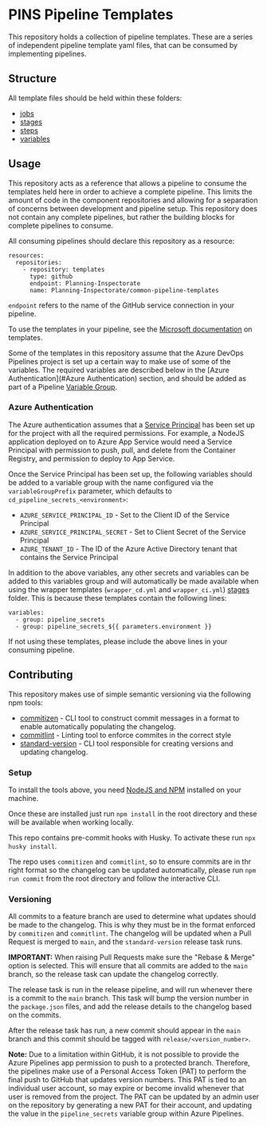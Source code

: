 # PINS Pipeline Templates

This repository holds a collection of pipeline templates. These are a series of independent pipeline template yaml files, that can be consumed by implementing pipelines.

## Structure

All template files should be held within these folders:

- [jobs](jobs)
- [stages](stages)
- [steps](steps)
- [variables](variables)

## Usage

This repository acts as a reference that allows a pipeline to consume the templates held here in order to achieve a complete pipeline. This limits the amount of code in the component repositories and allowing for a separation of concerns between development and pipeline setup. This repository does not contain any complete pipelines, but rather the building blocks for complete pipelines to consume.

All consuming pipelines should declare this repository as a resource:

```
resources:
  repositories:
    - repository: templates
      type: github
      endpoint: Planning-Inspectorate
      name: Planning-Inspectorate/common-pipeline-templates
```

`endpoint` refers to the name of the GitHub service connection in your pipeline.

To use the templates in your pipeline, see the [Microsoft documentation](https://docs.microsoft.com/en-us/azure/devops/pipelines/process/templates?view=azure-devops) on templates.

Some of the templates in this repository assume that the Azure DevOps Pipelines project is set up a certain way to make use of some of the variables. The required variables are described below in the [Azure Authentication](#Azure Authentication) section, and should be added as part of a Pipeline [Variable Group](https://docs.microsoft.com/en-us/azure/devops/pipelines/library/variable-groups?view=azure-devops&tabs=yaml).

### Azure Authentication

The Azure authentication assumes that a [Service Principal](https://docs.microsoft.com/en-us/azure/active-directory/develop/app-objects-and-service-principals) has been set up for the project with all the required permissions. For example, a NodeJS application deployed on to Azure App Service would need a Service Principal with permission to push, pull, and delete from the Container Registry, and permission to deploy to App Service.

Once the Service Principal has been set up, the following variables should be added to a variable group with the name configured via the `variableGroupPrefix` parameter, which defaults to `cd_pipeline_secrets_<environment>`:

- `AZURE_SERVICE_PRINCIPAL_ID` - Set to the Client ID of the Service Principal
- `AZURE_SERVICE_PRINCIPAL_SECRET` - Set to Client Secret of the Service Principal
- `AZURE_TENANT_ID` - The ID of the Azure Active Directory tenant that contains the Service Principal

In addition to the above variables, any other secrets and variables can be added to this variables group and will automatically be made available when using the wrapper templates (`wrapper_cd.yml` and `wrapper_ci.yml`) [stages](stages) folder. This is because these templates contain the following lines:

```
variables:
  - group: pipeline_secrets
  - group: pipeline_secrets_${{ parameters.environment }}
```

If not using these templates, please include the above lines in your consuming pipeline.

## Contributing

This repository makes use of simple semantic versioning via the following npm tools:
- [commitizen](https://github.com/commitizen/cz-cli) - CLI tool to construct commit messages in a format to enable automatically populating the changelog.
- [commitlint](https://github.com/conventional-changelog/commitlint) - Linting tool to enforce commites in the correct style
- [standard-version](https://github.com/conventional-changelog/standard-version) - CLI tool responsible for creating versions and updating changelog.

### Setup

To install the tools above, you need [NodeJS and NPM](https://nodejs.org/en/download/) installed on your machine.

Once these are installed just run `npm install` in the root directory and these will be available when working locally.

This repo contains pre-commit hooks with Husky. To activate these run `npx husky install`.

The repo uses `commitizen` and `commitlint`, so to ensure commits are in thr right format so the changelog can be updated automatically, please run `npm run commit` from the root directory and follow the interactive CLI.

### Versioning 

All commits to a feature branch are used to determine what updates should be made to the changelog. This is why they must be in the format enforced by `commitizen` and `commitlint`. The changelog will be updated when a Pull Request is merged to `main`, and the `standard-version` release task runs.

**IMPORTANT:** When raising Pull Requests make sure the "Rebase & Merge" option is selected. This will ensure that all commits are added to the `main` branch, so the release task can update the changelog correctly.

The release task is run in the release pipeline, and will run whenever there is a commit to the `main` branch. This task will bump the version number in the `package.json` files, and add the release details to the changelog based on the commits.

After the release task has run, a new commit should appear in the `main` branch and this commit should be tagged with `release/<version_number>`.

**Note:** Due to a limitation within GitHub, it is not possible to provide the Azure Pipelines app permission to push to a protected branch. Therefore, the pipelines make use of a Personal Access Token (PAT) to perform the final push to GitHub that updates version numbers. This PAT is tied to an individual user account, so may expire or become invalid whenever that user is removed from the project. The PAT can be updated by an admin user on the repository by generating a new PAT for their account, and updating the value in the `pipeline_secrets` variable group within Azure Pipelines.
